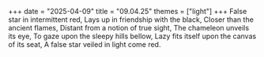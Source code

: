+++
date = "2025-04-09"
title = "09.04.25"
themes = ["light"]
+++
False star in intermittent red,
Lays up in friendship with the black,
Closer than the ancient flames,
Distant from a notion of true sight,
The chameleon unveils its eye,
To gaze upon the sleepy hills bellow,
Lazy fits itself upon the canvas of its seat,
A false star veiled in light come red.
